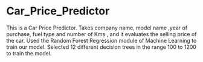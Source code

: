 # Car_Price_Predictor
This is a Car Price Predictor. Takes company name, model name ,year of purchase, fuel type and number of Kms , and it evaluates the selling price of the car. Used the Random Forest Regression module of Machine Learning to train our model. Selected 12 different decision trees in the range 100 to 1200 to train the model.
